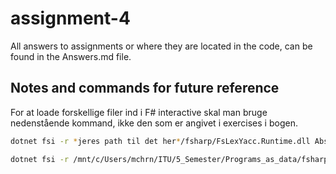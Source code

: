 # assignment-4
All answers to assignments or where they are located in the code, can be found in the Answers.md file.


## Notes and commands for future reference
For at loade forskellige filer ind i F# interactive skal man bruge nedenstående kommand, ikke den som er angivet i exercises i bogen.
```bash
dotnet fsi -r *jeres path til det her*/fsharp/FsLexYacc.Runtime.dll Absyn.fs ExprPar.fs ExprLex.fs Expr.fs Parse.fs 

dotnet fsi -r /mnt/c/Users/mchrn/ITU/5_Semester/Programs_as_data/fsharp/FsLexYacc.Runtime.dll Absyn.fs FunPar.fs FunLex.fs Parse.fs Fun.fs ParseAndRun.fs
